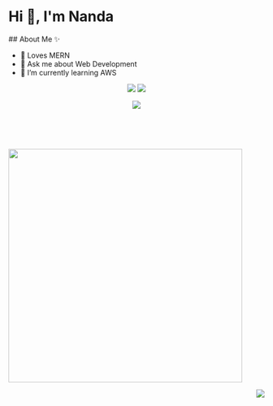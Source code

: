 <h1 align="left">Hi 👋, I'm Nanda</h1>
 ## About Me ✨
 
- 🔭 Loves MERN 
- 💬 Ask me about Web Development 
- 🔭 I’m currently learning AWS 


<p align = "center">
  <a href = "https://www.linkedin.com/in/nanda-m-p-24aa37197/" target = "_blank"><img src = "https://img.shields.io/badge/-Nanda-blue?style=flat-square&logo=Linkedin&logoColor=white&link=https://www.linkedin.com/in/nanda-m-p-24aa37197/" /></a>
  <img src="https://badges.pufler.dev/Visits/whitedevil31/whitedevil31?style=flat-square&color=orange" />
</p>

 <p align="center">
 <img align="center" src="https://github-readme-streak-stats.herokuapp.com/?user=whitedevil31&theme=nightowl&border_radius=20" />
 </p>
<br><br><br>
<p align = "left">
  <img align="center" src="https://github-readme-stats.vercel.app/api?username=whitedevil31&theme=nightowl&count_private=true&include_all_commits=true&border_radius=20&show_icons=true&custom_title=%20Nanda%27s%20GitHub%20Stats%20" width="460" />
</p>
<p align = "right">
   <img align="center" src="https://github-readme-stats.vercel.app/api/top-langs/?username=whitedevil31&theme=nightowl&layout=compact&langs_count=16&border_radius=20&count_private=true&include_all_commits=true&custom_title=%20Most%20Used%20Languages%20By%20Nanda" />
</p>
